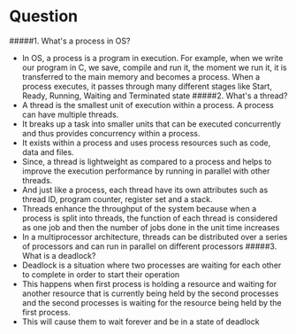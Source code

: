 # Question
#####1. What's a process in OS?
- In OS, a process is a program in execution. For example, when we write our program in C, we save, compile and run it, the moment we run it, it is transferred to the main memory and becomes a process. When a process executes, it passes through many different stages like Start, Ready, Running, Waiting and Terminated state
#####2. What's a thread?
- A thread is the smallest unit of execution within a process. A process can have multiple threads.
- It breaks up a task into smaller units that can be executed concurrently and thus provides concurrency within a process.
- It exists within a process and uses process resources such as code, data and files.
- Since, a thread is lightweight as compared to a process and helps to improve the execution performance by running in parallel with other threads.
- And just like a process, each thread have its own attributes such as thread ID, program counter, register set and a stack. 
- Threads enhance the throughput of the system because when a process is split into threads, the function of each thread is considered as one job and then the number of jobs done in the unit time increases
- In a multiprocessor architecture, threads can be distributed over a series of processors and can run in parallel on different processors
#####3. What is a deadlock?
- Deadlock is a situation where two processes are waiting for each other to complete in order to start their operation
- This happens when first process is holding a resource and waiting for another resource that is currently being held by the second processes and the second processes is waiting for the resource being held by the first process. 
- This will cause them to wait forever and be in a state of deadlock
